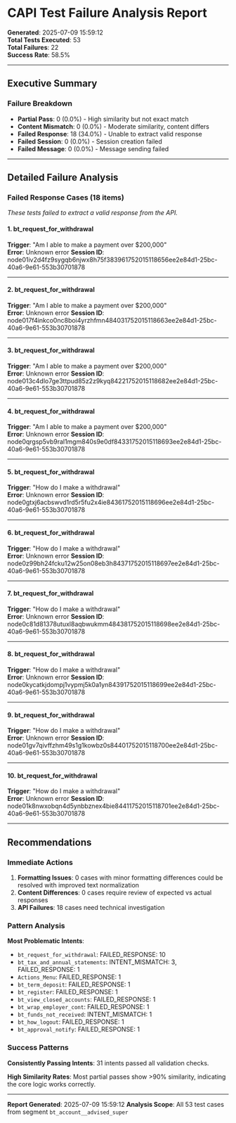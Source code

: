 # CAPI Test Failure Analysis Report

**Generated**: 2025-07-09 15:59:12  
**Total Tests Executed**: 53  
**Total Failures**: 22  
**Success Rate**: 58.5%  

---

## Executive Summary

### Failure Breakdown
- **Partial Pass**: 0 (0.0%) - High similarity but not exact match
- **Content Mismatch**: 0 (0.0%) - Moderate similarity, content differs
- **Failed Response**: 18 (34.0%) - Unable to extract valid response
- **Failed Session**: 0 (0.0%) - Session creation failed
- **Failed Message**: 0 (0.0%) - Message sending failed

---

## Detailed Failure Analysis

### Failed Response Cases (18 items)
*These tests failed to extract a valid response from the API.*

#### 1. bt_request_for_withdrawal
**Trigger**: "Am I able to make a payment over $200,000"  
**Error**: Unknown error
**Session ID**: node01iv2d4fz9sygqb6njwx8h75f383961752015118656ee2e84d1-25bc-40a6-9e61-553b30701878

---

#### 2. bt_request_for_withdrawal
**Trigger**: "Am I able to make a payment over $200,000"  
**Error**: Unknown error
**Session ID**: node017f4inkco0nc8boi4yrzhfmn484031752015118663ee2e84d1-25bc-40a6-9e61-553b30701878

---

#### 3. bt_request_for_withdrawal
**Trigger**: "Am I able to make a payment over $200,000"  
**Error**: Unknown error
**Session ID**: node013c4dlo7ge3ttpud85z2z9kyq84221752015118682ee2e84d1-25bc-40a6-9e61-553b30701878

---

#### 4. bt_request_for_withdrawal
**Trigger**: "Am I able to make a payment over $200,000"  
**Error**: Unknown error
**Session ID**: node0qrgsp5vb9ral1mgm840s9e0df84331752015118693ee2e84d1-25bc-40a6-9e61-553b30701878

---

#### 5. bt_request_for_withdrawal
**Trigger**: "How do I make a withdrawal"  
**Error**: Unknown error
**Session ID**: node0gtxj6acbswvd1rd5r5fu2x4ie84361752015118696ee2e84d1-25bc-40a6-9e61-553b30701878

---

#### 6. bt_request_for_withdrawal
**Trigger**: "How do I make a withdrawal"  
**Error**: Unknown error
**Session ID**: node0z99bh24fcku12w25on08eb3h84371752015118697ee2e84d1-25bc-40a6-9e61-553b30701878

---

#### 7. bt_request_for_withdrawal
**Trigger**: "How do I make a withdrawal"  
**Error**: Unknown error
**Session ID**: node0c81d81378utuxl8aqbwukmm484381752015118698ee2e84d1-25bc-40a6-9e61-553b30701878

---

#### 8. bt_request_for_withdrawal
**Trigger**: "How do I make a withdrawal"  
**Error**: Unknown error
**Session ID**: node0kycatkjdompj1vypmj5k0a1yn84391752015118699ee2e84d1-25bc-40a6-9e61-553b30701878

---

#### 9. bt_request_for_withdrawal
**Trigger**: "How do I make a withdrawal"  
**Error**: Unknown error
**Session ID**: node01gv7qivffzhm49s1g1kowbz0s84401752015118700ee2e84d1-25bc-40a6-9e61-553b30701878

---

#### 10. bt_request_for_withdrawal
**Trigger**: "How do I make a withdrawal"  
**Error**: Unknown error
**Session ID**: node01k8nwxobqn4d5ynbbznex4bie84411752015118701ee2e84d1-25bc-40a6-9e61-553b30701878

---

## Recommendations

### Immediate Actions
1. **Formatting Issues**: 0 cases with minor formatting differences could be resolved with improved text normalization
2. **Content Differences**: 0 cases require review of expected vs actual responses
3. **API Failures**: 18 cases need technical investigation

### Pattern Analysis
**Most Problematic Intents**:
- `bt_request_for_withdrawal`: FAILED_RESPONSE: 10
- `bt_tax_and_annual_statements`: INTENT_MISMATCH: 3, FAILED_RESPONSE: 1
- `Actions_Menu`: FAILED_RESPONSE: 1
- `bt_term_deposit`: FAILED_RESPONSE: 1
- `bt_register`: FAILED_RESPONSE: 1
- `bt_view_closed_accounts`: FAILED_RESPONSE: 1
- `bt_wrap_employer_cont`: FAILED_RESPONSE: 1
- `bt_funds_not_received`: INTENT_MISMATCH: 1
- `bt_how_logout`: FAILED_RESPONSE: 1
- `bt_approval_notify`: FAILED_RESPONSE: 1


### Success Patterns
**Consistently Passing Intents**: 31 intents passed all validation checks.

**High Similarity Rates**: Most partial passes show >90% similarity, indicating the core logic works correctly.

---

**Report Generated**: 2025-07-09 15:59:12
**Analysis Scope**: All 53 test cases from segment `bt_account__advised_super`
